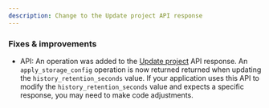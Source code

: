 ```yaml
---
description: Change to the Update project API response
---
```


### Fixes & improvements

- API: An operation was added to the [Update project](https://api-docs.neon.tech/reference/updateproject) API response. An `apply_storage_config` operation is now returned
returned when updating the `history_retention_seconds` value. If your application uses this API to modify the `history_retention_seconds` value and expects a specific response, you may need to make code adjustments.
